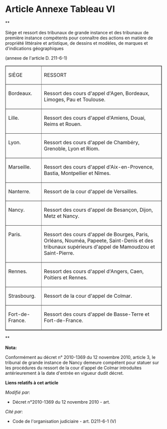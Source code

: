 # Article Annexe Tableau VI

**

Siège et ressort des tribunaux de grande instance et des tribunaux de première instance compétents pour connaître des actions
en matière de propriété littéraire et artistique, de dessins et modèles, de marques et d'indications géographiques

(annexe de l'article D. 211-6-1)

<table border="1" align="center" width="720">
  <tbody>
    <tr>
      <td align="left" valign="top">

SIÈGE

</td>
      <td align="left" valign="top">

RESSORT

</td>
    </tr>
    <tr>
      <td valign="top" align="left">

Bordeaux. 

</td>
      <td align="left" valign="top">

Ressort des cours d'appel d'Agen, Bordeaux, Limoges, Pau et Toulouse. 

</td>
    </tr>
    <tr>
      <td align="left" valign="top">

Lille. 

</td>
      <td valign="top" align="left">

Ressort des cours d'appel d'Amiens, Douai, Reims et Rouen. 

</td>
    </tr>
    <tr>
      <td valign="top" align="left">

Lyon. 

</td>
      <td align="left" valign="top">

Ressort des cours d'appel de Chambéry, Grenoble, Lyon et Riom. 

</td>
    </tr>
    <tr>
      <td align="left" valign="top">

Marseille. 

</td>
      <td valign="top" align="left">

Ressort des cours d'appel d'Aix-en-Provence, Bastia, Montpellier et Nîmes. 

</td>
    </tr>
    <tr>
      <td valign="top" align="left">

Nanterre. 

</td>
      <td align="left" valign="top">

Ressort de la cour d'appel de Versailles. 

</td>
    </tr>
    <tr>
      <td align="left" valign="top">

Nancy. 

</td>
      <td align="left" valign="top">

Ressort des cours d'appel de Besançon, Dijon, Metz et Nancy. 

</td>
    </tr>
    <tr>
      <td align="left" valign="top">

Paris. 

</td>
      <td align="left" valign="top">

Ressort des cours d'appel de Bourges, Paris, Orléans, Nouméa, Papeete, Saint-Denis et des tribunaux supérieurs d'appel de
Mamoudzou et Saint-Pierre. 

</td>
    </tr>
    <tr>
      <td align="left" valign="top">

Rennes. 

</td>
      <td valign="top" align="left">

Ressort des cours d'appel d'Angers, Caen, Poitiers et Rennes. 

</td>
    </tr>
    <tr>
      <td valign="top" align="left">

Strasbourg. 

</td>
      <td valign="top" align="left">

Ressort de la cour d'appel de Colmar. 

</td>
    </tr>
    <tr>
      <td align="left" valign="top">

Fort-de-France. 

</td>
      <td valign="top" align="left">

Ressort des cours d'appel de Basse-Terre et Fort-de-France.

</td>
    </tr>
  </tbody>
</table>

**

**Nota:**

Conformément au décret n° 2010-1369 du 12 novembre 2010, article 3, le tribunal de grande instance de Nancy demeure compétent
pour statuer sur les procédures du ressort de la cour d'appel de Colmar introduites antérieurement à la date d'entrée en
vigueur dudit décret.

**Liens relatifs à cet article**

_Modifié par_:

  - Décret n°2010-1369 du 12 novembre 2010 - art.

_Cité par_:

  - Code de l'organisation judiciaire - art. D211-6-1 (V)
